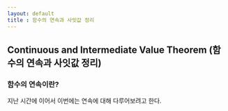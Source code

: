 ```yaml
---
layout: default
title : 함수의 연속과 사잇값 정리
---
```


## Continuous and Intermediate Value Theorem (함수의 연속과 사잇값 정리)

### 함수의 연속이란?

  지난 시간에 이어서 이번에는 연속에 대해 다루어보려고 한다. 
